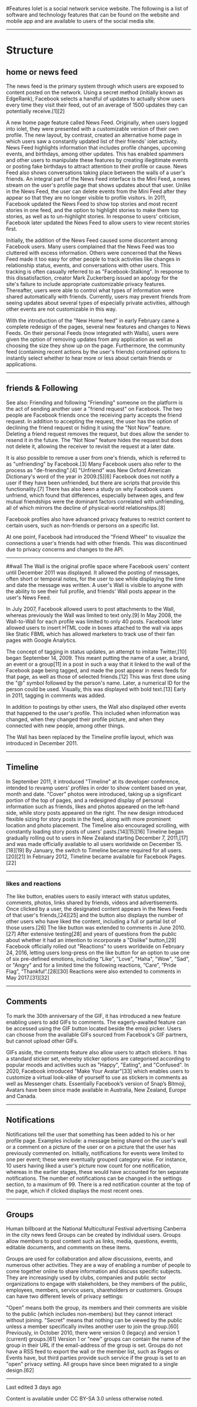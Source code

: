 #Features
Iolet is a social network service website. The following is a list of software and technology features that can be found on the website and mobile app and are available to users of the social media site.

***

# **Structure**
	
## home or news feed

The news feed is the primary system through which users are exposed to content posted on the network. Using a secret method (initially known as EdgeRank), Facebook selects a handful of updates to actually show users every time they visit their feed, out of an average of 1500 updates they can potentially receive.[1][2]

A new home page feature called News Feed. Originally, when users logged into iolet, they were presented with a customizable version of their own profile. The new layout, by contrast, created an alternative home page in which users saw a constantly updated list of their friends' iolet activity. News Feed highlights information that includes profile changes, upcoming events, and birthdays, among other updates. This has enabled spammers and other users to manipulate these features by creating illegitimate events or posting fake birthdays to attract attention to their profile or cause. News Feed also shows conversations taking place between the walls of a user's friends. An integral part of the News Feed interface is the Mini Feed, a news stream on the user's profile page that shows updates about that user. Unlike in the News Feed, the user can delete events from the Mini Feed after they appear so that they are no longer visible to profile visitors. In 2011, Facebook updated the News Feed to show top stories and most recent stories in one feed, and the option to highlight stories to make them top stories, as well as to un-highlight stories. In response to users' criticism, Facebook later updated the News Feed to allow users to view recent stories first.

Initially, the addition of the News Feed caused some discontent among Facebook users. Many users complained that the News Feed was too cluttered with excess information. Others were concerned that the News Feed made it too easy for other people to track activities like changes in relationship status, events, and conversations with other users. This tracking is often casually referred to as "Facebook-Stalking". In response to this dissatisfaction, creator Mark Zuckerberg issued an apology for the site's failure to include appropriate customizable privacy features. Thereafter, users were able to control what types of information were shared automatically with friends. Currently, users may prevent friends from seeing updates about several types of especially private activities, although other events are not customizable in this way.

With the introduction of the "New Home feed" in early February came a complete redesign of the pages, several new features and changes to News Feeds. On their personal Feeds (now integrated with Walls), users were given the option of removing updates from any application as well as choosing the size they show up on the page. Furthermore, the community feed (containing recent actions by the user's friends) contained options to instantly select whether to hear more or less about certain friends or applications.

***

## friends & Following
See also: Friending and following
"Friending" someone on the platform is the act of sending another user a "friend request" on Facebook. The two people are Facebook friends once the receiving party accepts the friend request. In addition to accepting the request, the user has the option of declining the friend request or hiding it using the "Not Now" feature. Deleting a friend request removes the request, but does allow the sender to resend it in the future. The "Not Now" feature hides the request but does not delete it, allowing the receiver to revisit the request at a later date.

It is also possible to remove a user from one's friends, which is referred to as "unfriending" by Facebook.[3] Many Facebook users also refer to the process as "de-friending".[4] "Unfriend" was New Oxford American Dictionary's word of the year in 2009.[5][6] Facebook does not notify a user if they have been unfriended, but there are scripts that provide this functionality.[7] There has also been a study on why Facebook users unfriend, which found that differences, especially between ages, and few mutual friendships were the dominant factors correlated with unfriending, all of which mirrors the decline of physical-world relationships.[8]

Facebook profiles also have advanced privacy features to restrict content to certain users, such as non-friends or persons on a specific list.

At one point, Facebook had introduced the "Friend Wheel" to visualize the connections a user's friends had with other friends. This was discontinued due to privacy concerns and changes to the API.

***
##wall
The Wall is the original profile space where Facebook users' content until December 2011 was displayed. It allowed the posting of messages, often short or temporal notes, for the user to see while displaying the time and date the message was written. A user's Wall is visible to anyone with the ability to see their full profile, and friends' Wall posts appear in the user's News Feed.

In July 2007, Facebook allowed users to post attachments to the Wall, whereas previously the Wall was limited to text only.[9] In May 2008, the Wall-to-Wall for each profile was limited to only 40 posts. Facebook later allowed users to insert HTML code in boxes attached to the wall via apps like Static FBML which has allowed marketers to track use of their fan pages with Google Analytics.

The concept of tagging in status updates, an attempt to imitate Twitter,[10] began September 14, 2009. This meant putting the name of a user, a brand, an event or a group[11] in a post in such a way that it linked to the wall of the Facebook page being tagged, and made the post appear in news feeds for that page, as well as those of selected friends.[12] This was first done using the "@" symbol followed by the person's name. Later, a numerical ID for the person could be used. Visually, this was displayed with bold text.[13] Early in 2011, tagging in comments was added.

In addition to postings by other users, the Wall also displayed other events that happened to the user's profile. This included when information was changed, when they changed their profile picture, and when they connected with new people, among other things.

The Wall has been replaced by the Timeline profile layout, which was introduced in December 2011.


***
## Timeline
In September 2011, it introduced "Timeline" at its developer conference, intended to revamp users' profiles in order to show content based on year, month and date. "Cover" photos were introduced, taking up a significant portion of the top of pages, and a redesigned display of personal information such as friends, likes and photos appeared on the left-hand side, while story posts appeared on the right. The new design introduced flexible sizing for story posts in the feed, along with more prominent location and photo placement. The Timeline also encouraged scrolling, with constantly loading story posts of users' pasts.[14][15][16] Timeline began gradually rolling out to users in New Zealand starting December 7, 2011,[17] and was made officially available to all users worldwide on December 15.[18][19] By January, the switch to Timeline became required for all users.[20][21] In February 2012, Timeline became available for Facebook Pages.[22]

***
### likes and reactions
The like button, enables users to easily interact with status updates, comments, photos, links shared by friends, videos and advertisements. Once clicked by a user, the designated content appears in the News Feeds of that user's friends,[24][25] and the button also displays the number of other users who have liked the content, including a full or partial list of those users.[26] The like button was extended to comments in June 2010.[27] After extensive testing[28] and years of questions from the public about whether it had an intention to incorporate a "Dislike" button,[29] Facebook officially rolled out "Reactions" to users worldwide on February 24, 2016, letting users long-press on the like button for an option to use one of six pre-defined emotions, including “Like”, "Love", "Haha", "Wow", "Sad", or "Angry" and for a limited time the following reactions, “Care”, “Pride Flag”, “Thankful”.[28][30] Reactions were also extended to comments in May 2017.[31][32]

***
## Comments
To mark the 30th anniversary of the GIF, it has introduced a new feature enabling users to add GIFs to comments. The eagerly-awaited feature can be accessed using the GIF button located beside the emoji picker. Users can choose from the available GIFs sourced from Facebook's GIF partners, but cannot upload other GIFs.

GIFs aside, the comments feature also allow users to attach stickers. It has a standard sticker set, whereby sticker options are categorised according to popular moods and activities such as "Happy", "Eating", and "Confused". In 2020, Facebook introduced "Make Your Avatar"[33] which enables users to customize a virtual look-alike of yourself to use as stickers in comments as well as Messenger chats. Essentially Facebook’s version of Snap’s Bitmoji, Avatars have been since made available in Australia, New Zealand, Europe and Canada.

***
## Notifications
Notifications tell the user that something has been added to his or her profile page. Examples include: a message being shared on the user's wall or a comment on a picture of the user or on a picture that the user has previously commented on. Initially, notifications for events were limited to one per event; these were eventually grouped category wise. For instance, 10 users having liked a user's picture now count for one notification, whereas in the earlier stages, these would have accounted for ten separate notifications. The number of notifications can be changed in the settings section, to a maximum of 99. There is a red notification counter at the top of the page, which if clicked displays the most recent ones.

***
## Groups
 
Human billboard at the National Multicultural Festival advertising Canberra in the city news feed
Groups can be created by individual users. Groups allow members to post content such as links, media, questions, events, editable documents, and comments on these items.

Groups are used for collaboration and allow discussions, events, and numerous other activities. They are a way of enabling a number of people to come together online to share information and discuss specific subjects. They are increasingly used by clubs, companies and public sector organizations to engage with stakeholders, be they members of the public, employees, members, service users, shareholders or customers. Groups can have two different levels of privacy settings:

"Open" means both the group, its members and their comments are visible to the public (which includes non-members) but they cannot interact without joining.
"Secret" means that nothing can be viewed by the public unless a member specifically invites another user to join the group.[60]
Previously, in October 2010, there were version 0 (legacy) and version 1 (current) groups.[61] Version 1 or "new" groups can contain the name of the group in their URL if the email-address of the group is set. Groups do not have a RSS feed to export the wall or the member list, such as Pages or Events have, but third parties provide such service if the group is set to an "open" privacy setting. All groups have since been migrated to a single design.[62]

***

Last edited 3 days ago

Content is available under CC BY-SA 3.0 unless otherwise noted.
